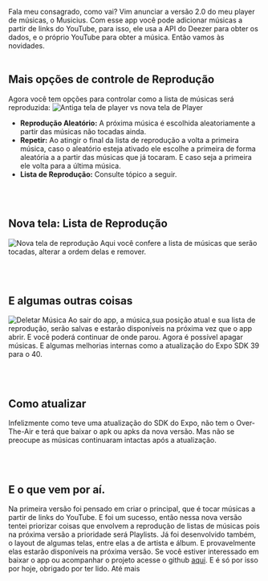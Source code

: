 Fala meu consagrado, como vai? Vim anunciar a versão 2.0 do meu player de músicas, o Musicius. Com esse app você pode adicionar músicas a partir de links do YouTube, para isso, ele usa a API do Deezer para obter os dados, e o próprio YouTube para obter a música. Então vamos às novidades.
<br></br>
## Mais opções de controle de Reprodução
Agora você tem opções para controlar como a lista de músicas será reproduzida:
![Antiga tela de player vs nova tela de Player](/assents/player.png)
- **Reprodução Aleatório:** A próxima música é escolhida aleatoriamente a partir das músicas não tocadas ainda.
- **Repetir:** Ao atingir o final da lista de reprodução a volta a primeira música, caso o aleatório esteja ativado ele escolhe a primeira de forma aleatória a a partir das músicas que já tocaram. E caso seja a primeira ele volta para a última música.
- **Lista de Reprodução:** Consulte tópico a seguir.

<br></br>
## Nova tela: Lista de Reprodução
![Nova tela de reprodução](/assents/reproduction.gif)
Aqui você confere a lista de músicas que serão tocadas, alterar a ordem delas e remover.

<br></br>
## E algumas outras coisas
![Deletar Música](/assents/delete.png)
Ao sair do app, a música,sua posição atual e sua lista de reprodução, serão salvas e estarão disponíveis na próxima vez que o app abrir. E você poderá continuar de onde parou.
Agora é possível apagar músicas.
E algumas melhorias internas como a atualização do Expo SDK 39 para o 40.

<br></br>
## Como atualizar
Infelizmente como teve uma atualização do SDK do Expo, não tem o Over-The-Air e terá que baixar o apk ou apks da nova versão. Mas não se preocupe as músicas continuaram intactas após a atualização.

<br></br>
## E o que vem por aí.
Na primeira versão foi pensado em criar o principal, que é tocar músicas a partir de links do YouTube. E foi um sucesso, então nessa nova versão tentei priorizar coisas que envolvem a reprodução de listas de músicas pois na próxima versão a prioridade será Playlists. Já foi desenvolvido também, o layout de algumas telas, entre elas a de artista e álbum. E provavelmente elas estarão disponíveis na próxima versão. Se você estiver interessado em baixar o app ou acompanhar o projeto acesse o github [aqui](https://github.com/gsbenevides2/musicius).  E é só por isso por hoje, obrigado por ter lido. Até mais
